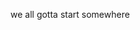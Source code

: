 
we all gotta start somewhere

<!---
phr00g/phr00g is a ✨ special ✨ repository because its `README.md` (this file) appears on your GitHub profile.
You can click the Preview link to take a look at your changes.
--->
